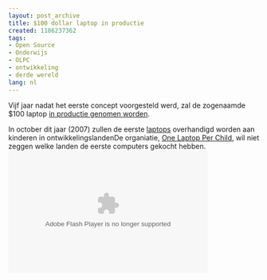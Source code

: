 ```yaml
---
layout: post_archive
title: $100 dollar laptop in productie
created: 1186237362
tags:
- Open Source
- Onderwijs
- OLPC
- ontwikkeling
- derde wereld
lang: nl
---
```

Vijf jaar nadat het eerste concept voorgesteld werd, zal de zogenaamde $100 laptop [in productie genomen worden](http://news.bbc.co.uk/1/hi/technology/6908946.stm).

In october dit jaar (2007) zullen de eerste [laptops](http://news.bbc.co.uk/1/hi/technology/6679431.stm) overhandigd worden aan kinderen in ontwikkelingslandenDe organiatie, [One Laptop Per Child](http://laptop.org/), wil niet zeggen welke landen de eerste computers gekocht hebben.  <embed src="http://news.bbc.co.uk/flash/app/embedded_video_trial/r_0_3/player.swf" flashvars="config=/nol/shared/bsp/hi/embedded_video_trial/one_laptop/config/video.xml&e=1" scale="noscale" quality="high" width="400" height="246" name="player" allowscriptaccess="always" type="application/x-shockwave-flash" pluginspage="http://www.macromedia.com/go/getflashplayer"></embed>
